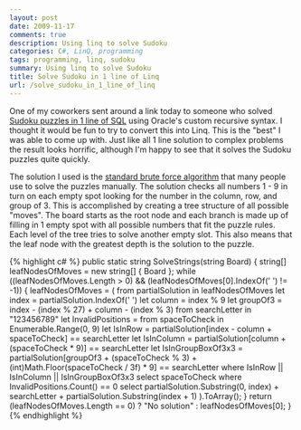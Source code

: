 ```yaml
---
layout: post
date: 2009-11-17
comments: true
description: Using linq to solve Sudoku
categories: C#, LinQ, programming
tags: programming, linq, sudoku
summary: Using linq to solve Sudoku
title: Solve Sudoku in 1 line of Linq
url: /solve_sudoku_in_1_line_of_linq
---
```


One of my coworkers sent around a link today to someone who solved [Sudoku puzzles in 1 line of SQL](1) using Oracle's custom recursive syntax. I thought it would be fun to try to convert this into Linq. This is the "best" I was able to come up with. Just like all 1 line solution to complex problems the result looks horrific, although I'm happy to see that it solves the Sudoku puzzles quite quickly.

The solution I used is the [standard brute force algorithm](2) that many people use to solve the puzzles manually. The solution checks all numbers 1 - 9 in turn on each empty spot looking for the number in the column, row, and group of 3. This is accomplished by creating a tree structure of all possible "moves". The board starts as the root node and each branch is made up of filling in 1 empty spot with all possible numbers that fit the puzzle rules. Each level of the tree tries to solve another empty slot. This also means that the leaf node with the greatest depth is the solution to the puzzle.


{% highlight c# %}
public static string SolveStrings(string Board)
{
    string[] leafNodesOfMoves = new string[] { Board };
    while ((leafNodesOfMoves.Length > 0) && (leafNodesOfMoves[0].IndexOf(' ') != -1))
    {
        leafNodesOfMoves = (
            from partialSolution in leafNodesOfMoves
            let index = partialSolution.IndexOf(' ')
            let column = index % 9
            let groupOf3 = index - (index % 27) + column - (index % 3)
            from searchLetter in "123456789"
            let InvalidPositions =
            from spaceToCheck in Enumerable.Range(0, 9)
            let IsInRow = partialSolution[index - column + spaceToCheck] == searchLetter
            let IsInColumn = partialSolution[column + (spaceToCheck * 9)] == searchLetter
            let IsInGroupBoxOf3x3 = partialSolution[groupOf3 + (spaceToCheck % 3) +
            (int)Math.Floor(spaceToCheck / 3f) * 9] == searchLetter
            where IsInRow || IsInColumn || IsInGroupBoxOf3x3
            select spaceToCheck
            where InvalidPositions.Count() == 0
            select partialSolution.Substring(0, index) + searchLetter + partialSolution.Substring(index + 1)
        ).ToArray();
    }
    return (leafNodesOfMoves.Length == 0)
        ? "No solution"
        : leafNodesOfMoves[0];
}
{% endhighlight %}

[1]: http://technology.amis.nl/blog/6404/oracle-rdbms-11gr2-solving-a-sudoku-using-recursive-subquery-factoring "Sudoku solved in 1 line of SQL"
[2]: http://en.wikipedia.org/wiki/Algorithmics_of_sudoku

